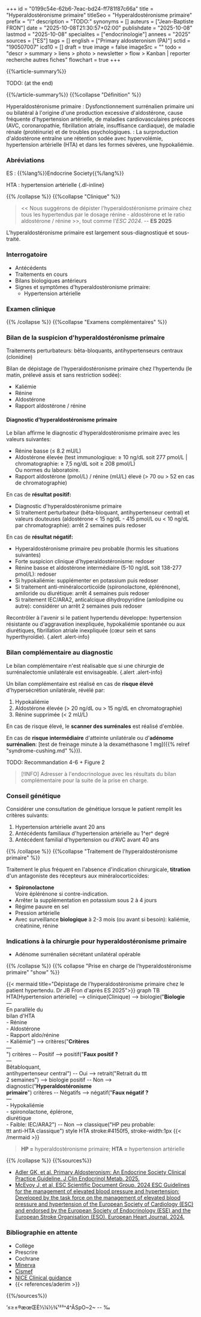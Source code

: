 +++
id = "0199c54e-62b6-7eac-bd24-ff781f87c66a"
title = "Hyperaldostéronisme primaire"
titleSeo = "Hyperaldostéronisme primaire"
prefix = "l'"
description = "TODO:"
synonyms = []
auteurs = ["Jean-Baptiste FRON"]
date = "2025-10-08T21:30:57+02:00"
publishdate = "2025-10-08"
lastmod = "2025-10-08"
specialites = ["endocrinologie"]
annees = "2025"
sources = ["ES"]
tags = []
english = ["Primary aldosteronism (PA)"]
sctid = "190507007"
icd10 = []
draft = true
image = false
imageSrc = ""
todo = "descr > summary > liens > photo > newsletter > flow > Kanban | reporter recherche autres fiches"
flowchart = true
+++

{{%article-summary%}}

TODO: (at the end)

{{%/article-summary%}}
{{%collapse "Définition" %}}

Hyperaldostéronisme primaire
: Dysfonctionnement surrénalien primaire uni ou bilatéral à l'origine d'une production excessive d'aldostérone, cause fréquente d'hypertension artérielle, de maladies cardiovasculaires précoces (AVC, coronaropathie, fibrillation atriale, insuffisance cardiaque), de maladie rénale (protéinurie) et de troubles psychologiques.
: La surproduction d'aldostérone entraîne une rétention sodée avec hypervolémie, hypertension artérielle (HTA) et dans les formes sévères, une hypokaliémie.

### Abréviations

ES
: {{%lang%}}Endocrine Society{{%/lang%}}

HTA
: hypertension artérielle
{.dl-inline}

{{% /collapse %}}
{{%collapse "Clinique" %}}

> << Nous suggérons de dépister l'hyperaldostéronisme primaire chez tous les hypertendus par le dosage rénine - aldostérone et le ratio aldostérone / rénine >>, tout comme l'*ESC 2024*. -- **ES 2025**

L'hyperaldostéronisme primaire est largement sous-diagnostiqué et sous-traité.

### Interrogatoire

- Antécédents
- Traitements en cours
- Bilans biologiques antérieurs
- Signes et symptômes d'hyperaldostéronisme primaire:
  - Hypertension artérielle

### Examen clinique

{{% /collapse %}}
{{%collapse "Examens complémentaires" %}}

### Bilan de la suspicion d'hyperaldostéronisme primaire

Traitements perturbateurs: bêta-bloquants, antihypertenseurs centraux (clonidine)

Bilan de dépistage de l'hyperaldostéronisme primaire chez l'hypertendu (le matin, prélevé assis et sans restriction sodée):

- Kaliémie
- Rénine
- Aldostérone
- Rapport aldostérone / rénine

#### Diagnostic d'hyperaldostéronisme primaire

Le bilan affirme le diagnostic d'hyperaldostéronisme primaire avec les valeurs suivantes:

- Rénine basse (≤ 8.2 mU/L)
- Aldostérone élevée (test immunologique: ≥ 10 ng/dL soit 277 pmol/L | chromatographie: ≥ 7,5 ng/dL soit ≥ 208 pmol/L)  
  Ou normes du laboratoire.
- Rapport aldostérone (pmol/L) / rénine (mU/L) élevé (> 70 ou > 52 en cas de chromatographie)

En cas de **résultat positif:**

- Diagnostic d'hyperaldostéronisme primaire
- Si traitement perturbateur (bêta-bloquant, antihypertenseur central) et valeurs douteuses (aldostérone < 15 ng/dL - 415 pmol/L ou < 10 ng/dL par chromatographie): arrêt 2 semaines puis redoser

En cas de **résultat négatif:**

- Hyperaldostéronisme primaire peu probable (hormis les situations suivantes)
- Forte suspicion clinique d'hyperaldostéronisme: redoser
- Rénine basse et aldostérone intermédiaire (5-10 ng/dL soit 138-277 pmol/L): redoser
- Si hypokaliémie: supplémenter en potassium puis redoser
- Si traitement anti-minéralocorticoïde (spironolactone, éplérénone), amiloride ou diurétique: arrêt 4 semaines puis redoser
- Si traitement IEC/ARA2, anticalcique dihydropyridine (amlodipine ou autre): considérer un arrêt 2 semaines puis redoser

Recontrôler à l'avenir si le patient hypertendu développe: hypertension résistante ou d'aggravation inexpliquée, hypokaliémie spontanée ou aux diurétiques, fibrillation atriale inexpliquée (cœur sein et sans hyperthyroïdie).
{.alert .alert-info}

### Bilan complémentaire au diagnostic

Le bilan complémentaire n'est réalisable que si une chirurgie de surrénalectomie unilatérale est envisageable.
{.alert .alert-info}

Un bilan complémentaire est réalisé en cas de **risque élevé** d'hypersécrétion unilatérale, révélé par:

1. Hypokaliémie
2. Aldostérone élevée (> 20 ng/dL ou > 15 ng/dL en chromatographie)
3. Rénine supprimée (< 2 mU/L)

En cas de risque élevé, le **scanner des surrénales** est réalisé d'emblée.

En cas de **risque intermédiaire** d'atteinte unilatérale ou d'**adénome surrénalien**: [test de freinage minute à la dexaméthasone 1 mg]({{% relref "syndrome-cushing.md" %}}).

TODO: Recommandation 4-6 + Figure 2

> [!INFO]
> Adresser à l'endocrinologue avec les résultats du bilan complémentaire pour la suite de la prise en charge.

### Conseil génétique

Considérer une consultation de génétique lorsque le patient remplit les critères suivants:

1. Hypertension artérielle avant 20 ans
2. Antécédents familiaux d'hypertension artérielle au 1^er^ degré
3. Antécédent familial d'hypertension ou d'AVC avant 40 ans

{{% /collapse %}}
{{%collapse "Traitement de l'hyperaldostéronisme primaire" %}}

Traitement le plus fréquent en l'absence d'indication chirurgicale, **titration** d'un antagoniste des récepteurs aux minéralocorticoïdes:

- **Spironolactone**  
  Voire éplérénone si contre-indication.
- Arrêter la supplémentation en potassium sous 2 à 4 jours
- Régime pauvre en sel
- Pression artérielle
- Avec surveillance **biologique** à 2-3 mois (ou avant si besoin): kaliémie, créatinine, rénine

### Indications à la chirurgie pour hyperaldostéronisme primaire

- Adénome surrénalien sécrétant unilatéral opérable

{{% /collapse %}}
{{% collapse "Prise en charge de l'hyperaldostéronisme primaire" "show" %}}

{{< mermaid title="Dépistage de l'hyperaldostéronisme primaire chez le patient hypertendu. Dr JB Fron d'après ES 2025">}}
graph TB
  HTA[Hypertension artérielle] --> clinique(Clinique) --> biologie("<b>Biologie</b><br>—<br>En parallèle du<br>bilan d'HTA<br>- Rénine<br>- Aldostérone<br>- Rapport aldo/rénine<br>- Kaliémie") --> critères("<b>Critères</b><br>—<br>")
  critères -- Positif --> positif("<b>Faux positif ?</b><br>—<br>Bêtabloquant,<br>antihypertenseur central") -- Oui --> retrait("Retrait du ttt<br>2 semaines") --> biologie
    positif -- Non --> diagnostic("<b>Hyperaldostéronisme<br>primaire</b>")
  critères -- Négatifs --> négatif("<b>Faux négatif ?</b><br>—<br>- Hypokaliémie<br>- spironolactone, éplérone,<br>diurétique<br>- Faible: IEC/ARA2") -- Non --> classique("HP peu probable:<br>ttt anti-HTA classique")
style HTA stroke:#4150f5, stroke-width:1px
{{< /mermaid >}}

> **HP =** hyperaldostéronisme primaire; **HTA =** hypertension artérielle

{{% /collapse %}}
{{%sources%}}

- [Adler GK, et al. Primary Aldosteronism: An Endocrine Society Clinical Practice Guideline. J Clin Endocrinol Metab. 2025.](https://academic.oup.com/jcem/article/110/9/2453/8196671)
- [McEvoy J, et al, ESC Scientific Document Group. 2024 ESC Guidelines for the management of elevated blood pressure and hypertension: Developed by the task force on the management of elevated blood pressure and hypertension of the European Society of Cardiology (ESC) and endorsed by the European Society of Endocrinology (ESE) and the European Stroke Organisation (ESO). European Heart Journal. 2024.](https://academic.oup.com/eurheartj/advance-article/doi/10.1093/eurheartj/ehae178/7741010)

### Bibliographie en attente

- Collège
- Prescrire
- Cochrane
- [Minerva](https://minerva-ebp.be/)
- [Cismef](https://www.cismef.org/cismef/)
- [NICE Clinical guidance](https://www.nice.org.uk/guidance/conditions-and-diseases)
- {{< references/aderim >}}

{{%/sources%}}

’≤≥±®æœŒÈ⅓¼½¾¹²³^4^ÂSpO~2~ -- ‰
